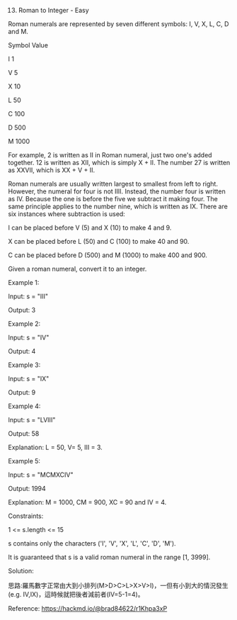 13. Roman to Integer - Easy

Roman numerals are represented by seven different symbols: I, V, X, L, C, D and M.

Symbol       Value

I             1

V             5

X             10

L             50

C             100

D             500

M             1000

For example, 2 is written as II in Roman numeral, just two one's added together. 12 is written as XII, which is simply X + II. The number 27 is written as XXVII, which is XX + V + II.

Roman numerals are usually written largest to smallest from left to right. However, the numeral for four is not IIII. Instead, the number four is written as IV. Because the one is before the five we subtract it making four. The same principle applies to the number nine, which is written as IX. There are six instances where subtraction is used:

I can be placed before V (5) and X (10) to make 4 and 9. 

X can be placed before L (50) and C (100) to make 40 and 90. 

C can be placed before D (500) and M (1000) to make 400 and 900.

Given a roman numeral, convert it to an integer.

 

Example 1:

Input: s = "III"

Output: 3

Example 2:

Input: s = "IV"

Output: 4

Example 3:

Input: s = "IX"

Output: 9

Example 4:

Input: s = "LVIII"

Output: 58

Explanation: L = 50, V= 5, III = 3.

Example 5:

Input: s = "MCMXCIV"

Output: 1994

Explanation: M = 1000, CM = 900, XC = 90 and IV = 4.
 

Constraints:

1 <= s.length <= 15

s contains only the characters ('I', 'V', 'X', 'L', 'C', 'D', 'M').

It is guaranteed that s is a valid roman numeral in the range [1, 3999].



Solution:

思路:羅馬數字正常由大到小排列(M>D>C>L>X>V>I)，一但有小到大的情況發生(e.g. IV,IX)，這時候就把後者減前者(IV=5-1=4)。

Reference: https://hackmd.io/@brad84622/r1Khpa3xP
